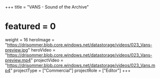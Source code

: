 +++
title = "VANS - Sound of the Archive"
# featured = 0
weight = 16
heroImage = "https://drisommer.blob.core.windows.net/datastorage/videos/023_Vans-preview.jpg"
heroVideo = "https://drisommer.blob.core.windows.net/datastorage/videos/023_Vans-preview.mp4"
projectVideo = "https://drisommer.blob.core.windows.net/datastorage/videos/023_Vans.mp4"
projectType = ["Commercial"]
projectRole = ["Editor"]
+++
